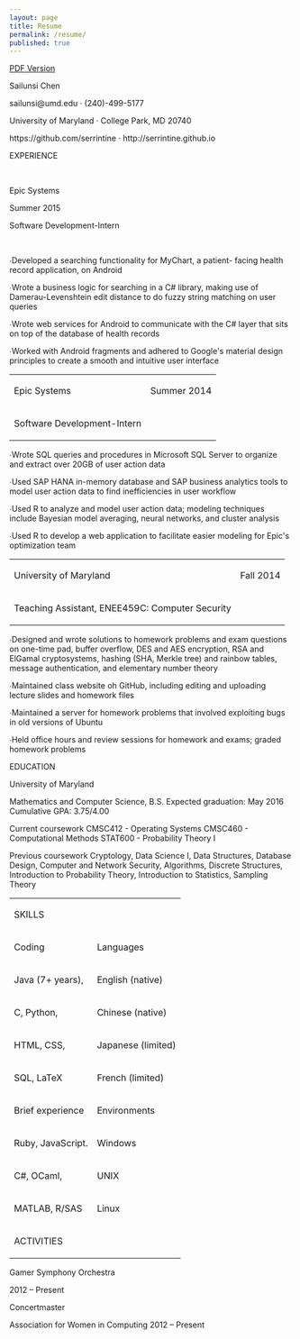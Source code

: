 ```yaml
---
layout: page
title: Resume
permalink: /resume/
published: true
---
```




<a href="{{ site.baseurl }}/assets/sailunsi-resume.pdf">PDF Version</a>

<div id="page_1">

<div id="id_1">
<p class="p0 ft0">Sailunsi Chen</p>
<p class="p1 ft2">sailunsi@umd.edu <span class="ft1">&middot; </span><nobr>(240)-499-5177</nobr></p>
<p class="p2 ft2">University of Maryland <span class="ft1">&middot; </span>College Park, MD 20740</p>
<p class="p3 ft2">https://github.com/serrintine <span class="ft1">&middot; </span>http://serrintine.github.io</p>
</div>
<div id="id_2">
<div id="id_2_1">
<tr>
	<td class="tr0 td0"><p class="p4 ft3">EXPERIENCE</p></td>
	<td class="tr0 td1"><p class="p4 ft4">&nbsp;</p></td>
</tr>
<tr>
	<td class="tr1 td0"><p class="p4 ft5">Epic Systems</p></td>
	<td class="tr1 td1"><p class="p4 ft6">Summer 2015</p></td>
</tr>
<tr>
	<td class="tr2 td0"><p class="p4 ft7">Software <nobr>Development-Intern</nobr></p></td>
	<td class="tr2 td1"><p class="p4 ft4">&nbsp;</p></td>
</tr>
<p class="p5 ft10"><span class="ft8">∙</span><span class="ft9">Developed a searching functionality for MyChart, a patient- facing health record application, on Android</span></p>
<p class="p6 ft10"><span class="ft8">∙</span><span class="ft9">Wrote a business logic for searching in a C# library, making use of </span><nobr>Damerau-Levenshtein</nobr> edit distance to do fuzzy string matching on user queries</p>
<p class="p7 ft12"><span class="ft8">∙</span><span class="ft11">Wrote web services for Android to communicate with the C# layer that sits on top of the database of health records</span></p>
<p class="p8 ft14"><span class="ft8">∙</span><span class="ft13">Worked with Android fragments and adhered to Google's material design principles to create a smooth and intuitive user interface</span></p>
<TABLE cellpadding=0 cellspacing=0 class="t1">
<TR>
	<TD class="tr3 td0"><P class="p4 ft5">Epic Systems</P></TD>
	<TD class="tr3 td1"><P class="p4 ft6">Summer 2014</P></TD>
</TR>
<TR>
	<TD class="tr4 td0"><P class="p4 ft7">Software <NOBR>Development-Intern</NOBR></P></TD>
	<TD class="tr4 td1"><P class="p4 ft4">&nbsp;</P></TD>
</TR>
</TABLE>
<P class="p9 ft10"><SPAN class="ft8">∙</SPAN><SPAN class="ft9">Wrote SQL queries and procedures in Microsoft SQL Server to organize and extract over 20GB of user action data</SPAN></P>
<P class="p10 ft10"><SPAN class="ft8">∙</SPAN><SPAN class="ft9">Used SAP HANA </SPAN><NOBR>in-memory</NOBR> database and SAP business analytics tools to model user action data to find inefficiencies in user workflow</P>
<P class="p11 ft10"><SPAN class="ft8">∙</SPAN><SPAN class="ft9">Used R to analyze and model user action data; modeling techniques include Bayesian model averaging, neural networks, and cluster analysis</SPAN></P>
<P class="p12 ft10"><SPAN class="ft8">∙</SPAN><SPAN class="ft9">Used R to develop a web application to facilitate easier modeling for Epic's optimization team</SPAN></P>
<TABLE cellpadding=0 cellspacing=0 class="t2">
<TR>
	<TD class="tr3 td2"><P class="p4 ft5">University of Maryland</P></TD>
	<TD class="tr3 td3"><P class="p4 ft6">Fall 2014</P></TD>
</TR>
<TR>
	<TD class="tr4 td2"><P class="p4 ft7">Teaching Assistant, ENEE459C: Computer Security</P></TD>
	<TD class="tr4 td3"><P class="p4 ft4">&nbsp;</P></TD>
</TR>
</TABLE>
<P class="p13 ft10"><SPAN class="ft8">∙</SPAN><SPAN class="ft9">Designed and wrote solutions to homework problems and exam questions on </SPAN><NOBR>one-time</NOBR> pad, buffer overflow, DES and AES encryption, RSA and ElGamal cryptosystems, hashing (SHA, Merkle tree) and rainbow tables, message authentication, and elementary number theory</P>
<P class="p14 ft10"><SPAN class="ft8">∙</SPAN><SPAN class="ft9">Maintained class website oh GitHub, including editing and uploading lecture slides and homework files</SPAN></P>
<P class="p15 ft10"><SPAN class="ft8">∙</SPAN><SPAN class="ft9">Maintained a server for homework problems that involved exploiting bugs in old versions of Ubuntu</SPAN></P>
<P class="p16 ft10"><SPAN class="ft8">∙</SPAN><SPAN class="ft9">Held office hours and review sessions for homework and exams; graded homework problems</SPAN></P>
</div>
<DIV id="id_2_2">
<P class="p17 ft3">EDUCATION</P>
<P class="p18 ft15">University of Maryland</P>
<P class="p19 ft16">Mathematics and Computer Science, B.S. <SPAN class="ft14">Expected graduation: May 2016 Cumulative GPA: 3.75/4.00</SPAN></P>
<P class="p20 ft16">Current coursework <SPAN class="ft14">CMSC412 - Operating Systems CMSC460 - Computational Methods STAT600 - Probability Theory I</SPAN></P>
<P class="p21 ft17">Previous coursework <SPAN class="ft10">Cryptology, Data Science I, Data Structures, Database Design, Computer and Network Security, Algorithms, Discrete Structures, Introduction to Probability Theory, Introduction to Statistics, Sampling Theory</SPAN></P>
<TABLE cellpadding=0 cellspacing=0 class="t3">
<TR>
	<TD class="tr0 td4"><P class="p4 ft3">SKILLS</P></TD>
	<TD class="tr0 td5"><P class="p4 ft4">&nbsp;</P></TD>
</TR>
<TR>
	<TD class="tr5 td4"><P class="p4 ft7">Coding</P></TD>
	<TD class="tr5 td5"><P class="p4 ft7">Languages</P></TD>
</TR>
<TR>
	<TD class="tr2 td4"><P class="p4 ft6">Java (7+ years),</P></TD>
	<TD class="tr2 td5"><P class="p4 ft6">English (native)</P></TD>
</TR>
<TR>
	<TD class="tr2 td4"><P class="p4 ft6">C, Python,</P></TD>
	<TD class="tr2 td5"><P class="p4 ft6">Chinese (native)</P></TD>
</TR>
<TR>
	<TD class="tr4 td4"><P class="p4 ft6">HTML, CSS,</P></TD>
	<TD class="tr4 td5"><P class="p4 ft6">Japanese (limited)</P></TD>
</TR>
<TR>
	<TD class="tr2 td4"><P class="p4 ft6">SQL, LaTeX</P></TD>
	<TD class="tr2 td5"><P class="p4 ft6">French (limited)</P></TD>
</TR>
<TR>
	<TD class="tr6 td4"><P class="p4 ft7">Brief experience</P></TD>
	<TD class="tr6 td5"><P class="p4 ft7">Environments</P></TD>
</TR>
<TR>
	<TD class="tr4 td4"><P class="p4 ft6">Ruby, JavaScript.</P></TD>
	<TD class="tr4 td5"><P class="p4 ft6">Windows</P></TD>
</TR>
<TR>
	<TD class="tr2 td4"><P class="p4 ft6">C#, OCaml,</P></TD>
	<TD class="tr2 td5"><P class="p4 ft6">UNIX</P></TD>
</TR>
<TR>
	<TD class="tr4 td4"><P class="p4 ft6">MATLAB, R/SAS</P></TD>
	<TD class="tr4 td5"><P class="p4 ft6">Linux</P></TD>
</TR>
<TR>
	<TD class="tr7 td4"><P class="p4 ft18">ACTIVITIES</P></TD>
	<TD class="tr7 td5"><P class="p4 ft4">&nbsp;</P></TD>
</TR>
</TABLE>
<P class="p18 ft7">Gamer Symphony Orchestra</P>
<P class="p22 ft6">2012 – Present</P>
<P class="p23 ft6">Concertmaster</P>
<P class="p24 ft17">Association for Women in Computing <SPAN class="ft10">2012 – Present</SPAN></P>
</DIV>
</div>
</div>